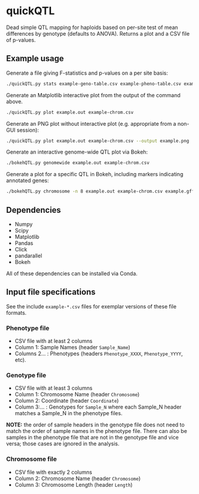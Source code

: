 # quickQTL

Dead simple QTL mapping for haploids based on per-site test of mean differences by genotype (defaults to ANOVA). Returns a plot and a CSV file of p-values.

## Example usage

Generate a file giving F-statistics and p-values on a per site basis:

```bash
./quickQTL.py stats example-geno-table.csv example-pheno-table.csv example.out
```

Generate an Matplotlib interactive plot from the output of the command above.

```bash
./quickQTL.py plot example.out example-chrom.csv
```

Generate an PNG plot without interactive plot (e.g. appropriate from a non-GUI session):

```bash
./quickQTL.py plot example.out example-chrom.csv --output example.png
```

Generate an interactive genome-wide QTL plot via Bokeh:

```bash
./bokehQTL.py genomewide example.out example-chrom.csv
```

Generate a plot for a specific QTL in Bokeh, including markers indicating annotated genes:

```bash
./bokehQTL.py chromosome -n 8 example.out example-chrom.csv example.gff
```

## Dependencies

- Numpy
- Scipy
- Matplotlib
- Pandas
- Click
- pandarallel
- Bokeh

All of these dependencies can be installed via Conda.


## Input file specifications

See the include `example-*.csv` files for exemplar versions of these file formats. 

### Phenotype file

- CSV file with at least 2 columns
- Column 1: Sample Names (header `Sample_Name`)
- Columns 2... : Phenotypes (headers `Phenotype_XXXX`, `Phenotype_YYYY`, etc).

### Genotype file

- CSV file with at least 3 columns
- Column 1: Chromosome Name (header `Chromosome`)
- Column 2: Coordinate (header `Coordinate`)
- Column 3:... : Genotypes for `Sample_N` where each Sample_N header matches a Sample_N in the phenotype files. 

**NOTE:** the order of sample headers in the genotype file does not need to match the order of sample names in the phenotype file.  There can also be samples in the phenotype file that are not in the genotype file and vice versa; those cases are ignored in the analysis.

### Chromosome file
- CSV file with exactly 2 columns
- Column 2: Chromosome Name (header `Chromosome`)
- Column 3: Chromosome Length (header `Length`)

